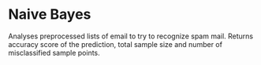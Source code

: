 # Naive Bayes
Analyses preprocessed lists of email to try to recognize spam mail. Returns accuracy score of the prediction, total sample size and number of misclassified sample points.

